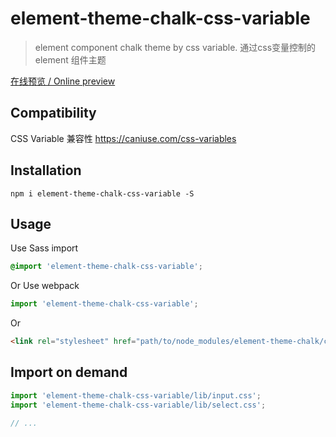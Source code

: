# element-theme-chalk-css-variable
> element component chalk theme by css variable.
> 通过css变量控制的 element 组件主题


[在线预览 / Online preview](https://mars-ou1991.github.io/theme-chalk-css-variable/)

## Compatibility

CSS Variable 兼容性
https://caniuse.com/css-variables

## Installation
```shell
npm i element-theme-chalk-css-variable -S
```

## Usage

Use Sass import
```css
@import 'element-theme-chalk-css-variable';
```

Or Use webpack
```javascript
import 'element-theme-chalk-css-variable';
```

Or
```html
<link rel="stylesheet" href="path/to/node_modules/element-theme-chalk/css-variable/lib/index.css">
```

##  Import on demand
```javascript
import 'element-theme-chalk-css-variable/lib/input.css';
import 'element-theme-chalk-css-variable/lib/select.css';

// ...
```
